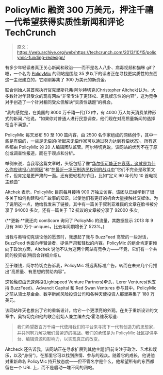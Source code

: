 # PolicyMic 融资 300 万美元，押注千禧一代希望获得实质性新闻和评论 TechCrunch

> 原文：<https://web.archive.org/web/https://techcrunch.com/2013/10/15/policymic-funding-redesign/>

有多少年轻读者真正关心新闻和政治——而不是名人八卦、病毒视频和猫咪 gif？嗯，一个名为 [PolicyMic](https://web.archive.org/web/20230210030312/http://www.policymic.com/) 的网站是围绕 35 岁以下的读者正在寻找更实质性的东西这一主张建立的，它刚刚筹集了 300 万美元的新资金。

联合创始人兼首席执行官克里斯托弗·阿尔特切克(Christopher Altchek)认为，大多数针对年轻受众的现有网站“非常专注于更轻松、更具娱乐性的内容”，这为竞争对手创造了一个针对相同受众但解决“实质性话题”的机会。

“我的感觉是，在美国的 8000 万千禧一代(T2)中，有 4000 万人每天消费某种形式的新闻，”他说。“如果你对普通人进行民意调查，他们现在对高质量新闻的选择相当不满意。”

PolicyMic 每天发布 50 至 100 篇内容，由 2500 名作家组成的网络创作，其中一些是有偿的，一些是无偿的(听起来无偿作家可以通过努力达到有偿状态)，所有这些都由 PolicyMic 的 20 人编辑团队监管。阿尔特切克说，该网站的优势不在于原创或调查性报道，而在于观点和分析。

举例来说，当我写这篇文章时，头版包括了像“[华尔街可能正在衰落，这就是为什么你应该担心的原因](https://web.archive.org/web/20230210030312/http://www.policymic.com/articles/67821/wall-street-may-be-in-decline-and-here-s-why-that-should-worry-you)”和“[在最近一场压制选民权利的战斗中](https://web.archive.org/web/20230210030312/http://www.policymic.com/articles/67691/inside-the-newest-battle-to-crush-voter-rights)”它们不完全是政策文件，但肯定是更严肃的一面。还有更轻松的节目，比如“定义 90 年代的 10 首电视主题曲”

Altchek 表示，PolicyMic 目前每月接待 900 万独立访客，该团队已经学到了很多关于如何构建和推广故事的知识，以使他们有更好的机会大量接触社交媒体。为了说明这一点，他给我发来了链接，其中有一篇关于叙利亚难民的文章在脸书被分享了 94000 多次，还有一篇关于 T2 抗议的文章被分享了 92000 多次。

(**更新:**我还向 comScore 询问了 PolicyMic 的流量，其数据显示 2013 年 9 月有 360 万个 uniques，比去年同期增长了 523%。)

当我与奥特切克谈论他的愿景时，我想起了我与 BuzzFeed 高管的一些对话，BuzzFeed 也面向年轻读者，提供严肃和轻松的内容。PolicyMic 的组合肯定更倾向于政治方面，Altchek 说他不认为这两个网站有竞争力——毕竟，它们有一个共同的投资者(稍后会详细介绍)。

至于赚钱，阿尔特切克告诉我，PolicyMic 将远离标准广告，转而在未来几个月推出“高质量、有思想的赞助内容”。

这轮融资由光速创投(Lightspeed Venture Partners)牵头，Lerer Ventures(也支持 BuzzFeed)、Advancit Capital 和 Red Swan Ventures 参与其中。PolicyMic 之前从骑士基金会、数字新闻风险投资公司和各种天使投资人那里筹集了 180 万美元。

该网站昨天也推出了它的重新设计，给它一个更漂亮的外观。在关于重新设计的文章中，奥特切克和他的联合创始人兼主编杰克·霍洛维茨写道:

> 我们希望数百万千禧一代使用我们的平台来寻找下一代有创造力的思想家，并共同努力解决我们最紧迫的挑战。我们的承诺是为 PolicyMic 社区提供平台、编辑资源和影响力，以实现真正的改变。

Altcheck 还告诉我，该网站正在寻求扩展到其他主题(目前专注于政治、艺术和娱乐，以及“身份”)，在那里它可以找到热情、参与的观众。随着它的成长，他说他对重新命名 PolicyMic 持开放态度——但不管名字是什么，他希望所有的东西都留在一个 URL 上，而不是启动一堆不同的网站。